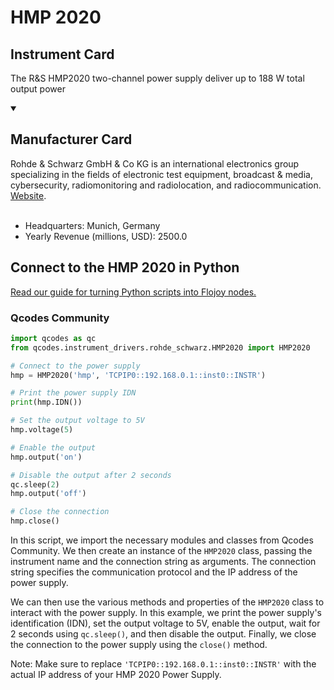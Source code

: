 
# HMP 2020

## Instrument Card

The R&S HMP2020 two-channel power supply deliver up to 188 W total output power

<details open>
<summary><h2>Manufacturer Card</h2></summary>
Rohde & Schwarz GmbH & Co KG is an international electronics group specializing in the fields of electronic test equipment, broadcast & media, cybersecurity, radiomonitoring and radiolocation, and radiocommunication. <a href=https://www.rohde-schwarz.com/ca/home_48230.html>Website</a>.
<br></br>
<ul>
  <li>Headquarters: Munich, Germany</li>
  <li>Yearly Revenue (millions, USD): 2500.0</li>
</ul>
</details>

## Connect to the HMP 2020 in Python

[Read our guide for turning Python scripts into Flojoy nodes.](https://docs.flojoy.ai/custom-nodes/creating-custom-node/)


### Qcodes Community


```python
import qcodes as qc
from qcodes.instrument_drivers.rohde_schwarz.HMP2020 import HMP2020

# Connect to the power supply
hmp = HMP2020('hmp', 'TCPIP0::192.168.0.1::inst0::INSTR')

# Print the power supply IDN
print(hmp.IDN())

# Set the output voltage to 5V
hmp.voltage(5)

# Enable the output
hmp.output('on')

# Disable the output after 2 seconds
qc.sleep(2)
hmp.output('off')

# Close the connection
hmp.close()
```

In this script, we import the necessary modules and classes from Qcodes Community. We then create an instance of the `HMP2020` class, passing the instrument name and the connection string as arguments. The connection string specifies the communication protocol and the IP address of the power supply.

We can then use the various methods and properties of the `HMP2020` class to interact with the power supply. In this example, we print the power supply's identification (IDN), set the output voltage to 5V, enable the output, wait for 2 seconds using `qc.sleep()`, and then disable the output. Finally, we close the connection to the power supply using the `close()` method.

Note: Make sure to replace `'TCPIP0::192.168.0.1::inst0::INSTR'` with the actual IP address of your HMP 2020 Power Supply.

